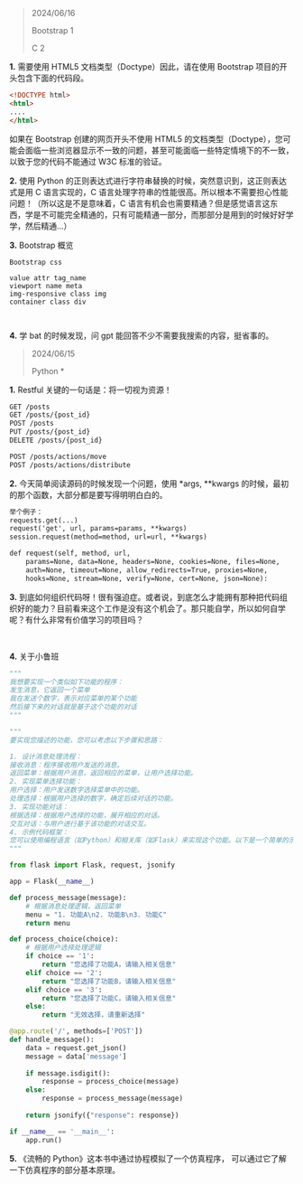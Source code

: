 > 2024/06/16
>
> Bootstrap 1
>
> C 2

**1.** 需要使用 HTML5 文档类型（Doctype）因此，请在使用 Bootstrap 项目的开头包含下面的代码段。

```html
<!DOCTYPE html>
<html>
....
</html>
```

如果在 Bootstrap 创建的网页开头不使用 HTML5 的文档类型（Doctype），您可能会面临一些浏览器显示不一致的问题，甚至可能面临一些特定情境下的不一致，以致于您的代码不能通过 W3C 标准的验证。

**2.** 使用 Python 的正则表达式进行字符串替换的时候，突然意识到，这正则表达式是用 C 语言实现的，C 语言处理字符串的性能很高。所以根本不需要担心性能问题！（所以这是不是意味着，C 语言有机会也需要精通？但是感觉语言这东西，学是不可能完全精通的，只有可能精通一部分，而那部分是用到的时候好好学学，然后精通...）

**3.** Bootstrap 概览

```text
Bootstrap css

value attr tag_name
viewport name meta
img-responsive class img
container class div



```

**4.** 学 bat 的时候发现，问 gpt 能回答不少不需要我搜索的内容，挺省事的。









> 2024/06/15
>
> Python *

**1.** Restful 关键的一句话是：将一切视为资源！

```txt
GET /posts
GET /posts/{post_id}
POST /posts
PUT /posts/{post_id}
DELETE /posts/{post_id}

POST /posts/actions/move
POST /posts/actions/distribute
```

**2.** 今天简单阅读源码的时候发现一个问题，使用 *args, **kwargs 的时候，最初的那个函数，大部分都是要写得明明白白的。

```txt
举个例子：
requests.get(...)
request('get', url, params=params, **kwargs)
session.request(method=method, url=url, **kwargs)

def request(self, method, url,
	params=None, data=None, headers=None, cookies=None, files=None,
	auth=None, timeout=None, allow_redirects=True, proxies=None,
	hooks=None, stream=None, verify=None, cert=None, json=None):
```

**3.** 到底如何组织代码呀！很有强迫症。或者说，到底怎么才能拥有那种把代码组织好的能力？目前看来这个工作是没有这个机会了。那只能自学，所以如何自学呢？有什么非常有价值学习的项目吗？

​	

**4.** 关于小鲁班

```python
"""
我想要实现一个类似如下功能的程序：
发生消息，它返回一个菜单
我在发送个数字，表示对应菜单的某个功能
然后接下来的对话就是基于这个功能的对话
"""

"""
要实现您描述的功能，您可以考虑以下步骤和思路：

1. 设计消息处理流程：
接收消息：程序接收用户发送的消息。
返回菜单：根据用户消息，返回相应的菜单，让用户选择功能。
2. 实现菜单选择功能：
用户选择：用户发送数字选择菜单中的功能。
处理选择：根据用户选择的数字，确定后续对话的功能。
3. 实现功能对话：
根据选择：根据用户选择的功能，展开相应的对话。
交互对话：与用户进行基于该功能的对话交互。
4. 示例代码框架：
您可以使用编程语言（如Python）和相关库（如Flask）来实现这个功能。以下是一个简单的示例代码框架：
"""

from flask import Flask, request, jsonify

app = Flask(__name__)

def process_message(message):
    # 根据消息处理逻辑，返回菜单
    menu = "1. 功能A\n2. 功能B\n3. 功能C"
    return menu

def process_choice(choice):
    # 根据用户选择处理逻辑
    if choice == '1':
        return "您选择了功能A，请输入相关信息"
    elif choice == '2':
        return "您选择了功能B，请输入相关信息"
    elif choice == '3':
        return "您选择了功能C，请输入相关信息"
    else:
        return "无效选择，请重新选择"

@app.route('/', methods=['POST'])
def handle_message():
    data = request.get_json()
    message = data['message']
    
    if message.isdigit():
        response = process_choice(message)
    else:
        response = process_message(message)
    
    return jsonify({"response": response})

if __name__ == '__main__':
    app.run()
```

**5.** 《流畅的 Python》这本书中通过协程模拟了一个仿真程序， 可以通过它了解一下仿真程序的部分基本原理。
